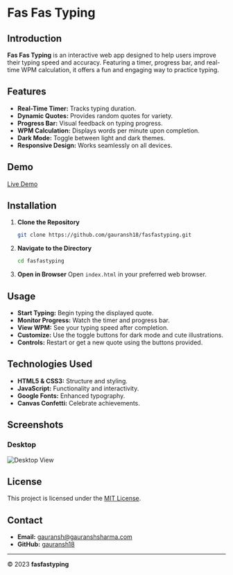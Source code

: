 # Fas Fas Typing

## Introduction

**Fas Fas Typing** is an interactive web app designed to help users improve their typing speed and accuracy. Featuring a timer, progress bar, and real-time WPM calculation, it offers a fun and engaging way to practice typing.

## Features

- **Real-Time Timer:** Tracks typing duration.
- **Dynamic Quotes:** Provides random quotes for variety.
- **Progress Bar:** Visual feedback on typing progress.
- **WPM Calculation:** Displays words per minute upon completion.
- **Dark Mode:** Toggle between light and dark themes.
- **Responsive Design:** Works seamlessly on all devices.

## Demo

[Live Demo](https://fasfastyping.web.app)

## Installation

1. **Clone the Repository**
    ```bash
    git clone https://github.com/gauransh18/fasfastyping.git
    ```

2. **Navigate to the Directory**
    ```bash
    cd fasfastyping
    ```

3. **Open in Browser**
    Open `index.html` in your preferred web browser.

## Usage

- **Start Typing:** Begin typing the displayed quote.
- **Monitor Progress:** Watch the timer and progress bar.
- **View WPM:** See your typing speed after completion.
- **Customize:** Use the toggle buttons for dark mode and cute illustrations.
- **Controls:** Restart or get a new quote using the buttons provided.

## Technologies Used

- **HTML5 & CSS3:** Structure and styling.
- **JavaScript:** Functionality and interactivity.
- **Google Fonts:** Enhanced typography.
- **Canvas Confetti:** Celebrate achievements.

## Screenshots

### Desktop

![Desktop View](https://via.placeholder.com/800x600?text=Desktop+View)

## License

This project is licensed under the [MIT License](LICENSE).

## Contact

- **Email:** [gauransh@gauranshsharma.com](mailto:gauransh@gauranshsharma.com)
- **GitHub:** [gauransh18](https://github.com/gauransh18)

---
© 2023 **fasfastyping**
